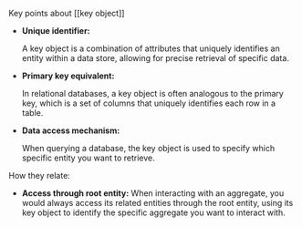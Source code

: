 Key points about [[key object]]

- **Unique identifier:**
    
    A key object is a combination of attributes that uniquely identifies an entity within a data store, allowing for precise retrieval of specific data. 
    
- **Primary key equivalent:**
    
    In relational databases, a key object is often analogous to the primary key, which is a set of columns that uniquely identifies each row in a table. 
    
- **Data access mechanism:**
    
    When querying a database, the key object is used to specify which specific entity you want to retrieve. 
    

How they relate:

- **Access through root entity:** When interacting with an aggregate, you would always access its related entities through the root entity, using its key object to identify the specific aggregate you want to interact with.